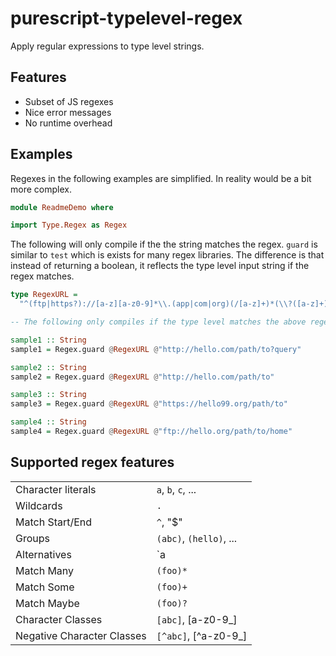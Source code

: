 # purescript-typelevel-regex

Apply regular expressions to type level strings.

## Features

- Subset of JS regexes
- Nice error messages
- No runtime overhead

## Examples

Regexes in the following examples are simplified.
In reality would be a bit more complex.


```hs
module ReadmeDemo where

import Type.Regex as Regex
```

The following will only compile if the the string matches the regex.
`guard` is similar to `test` which is exists for many regex libraries.
The difference is that instead of returning a boolean,
it reflects the type level input string if the regex matches.



```hs
type RegexURL =
  "^(ftp|https?)://[a-z][a-z0-9]*\\.(app|com|org)(/[a-z]+)*(\\?([a-z]+))?$"

-- The following only compiles if the type level matches the above regex:

sample1 :: String
sample1 = Regex.guard @RegexURL @"http://hello.com/path/to?query"

sample2 :: String
sample2 = Regex.guard @RegexURL @"http://hello.com/path/to"

sample3 :: String
sample3 = Regex.guard @RegexURL @"https://hello99.org/path/to"

sample4 :: String
sample4 = Regex.guard @RegexURL @"ftp://hello.org/path/to/home"
```


## Supported regex features

|                             |                          |
| --------------------------- | ------------------------ |
| Character literals          | `a`, `b`, `c`, ...       |
| Wildcards                   | `.`                      |
| Match Start/End             | `^`, "$"                 |
| Groups                      | `(abc)`, `(hello)`, ...  |
| Alternatives                | `a|b|c`, `(foo|bar)`     |
| Match Many                  | `(foo)*`                 |
| Match Some                  | `(foo)+`                 |
| Match Maybe                 | `(foo)?`                 |
| Character Classes           | `[abc]`, [a-z0-9_]       |
| Negative Character Classes  | `[^abc]`, [^a-z0-9_]     |




```hs

```